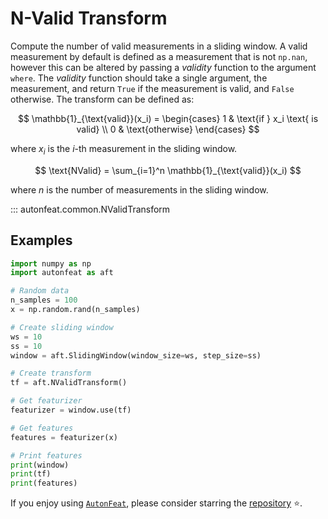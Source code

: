 <!-- 
Author(s): Dhruv Srikanth
Email(s): dsrikant (at) andrew (dot) cmu (dot) edu
Acknowledgements:
Copyright (c) 2023 Carnegie Mellon University, Auton Lab
This code is subject to the license terms contained in the code repo.
-->

# N-Valid Transform

Compute the number of valid measurements in a sliding window. A valid measurement by default is defined as a measurement that is not `np.nan`, however this can be altered by passing a *validity* function to the argument `where`. The *validity* function should take a single argument, the measurement, and return `True` if the measurement is valid, and `False` otherwise. The transform can be defined as:

$$
\mathbb{1}_{\text{valid}}(x_i) = \begin{cases}
1 & \text{if } x_i \text{ is valid} \\
0 & \text{otherwise}
\end{cases}
$$

where $x_i$ is the $i$-th measurement in the sliding window.

$$
\text{NValid} = \sum_{i=1}^n \mathbb{1}_{\text{valid}}(x_i)
$$

where $n$ is the number of measurements in the sliding window.

::: autonfeat.common.NValidTransform
      

## Examples

```python
import numpy as np
import autonfeat as aft

# Random data
n_samples = 100
x = np.random.rand(n_samples)

# Create sliding window
ws = 10
ss = 10
window = aft.SlidingWindow(window_size=ws, step_size=ss)

# Create transform
tf = aft.NValidTransform()

# Get featurizer
featurizer = window.use(tf)

# Get features
features = featurizer(x)

# Print features
print(window)
print(tf)
print(features)
```


If you enjoy using [`AutonFeat`](../../index.md), please consider starring the [repository](https://github.com/autonlab/AutonFeat) ⭐️.